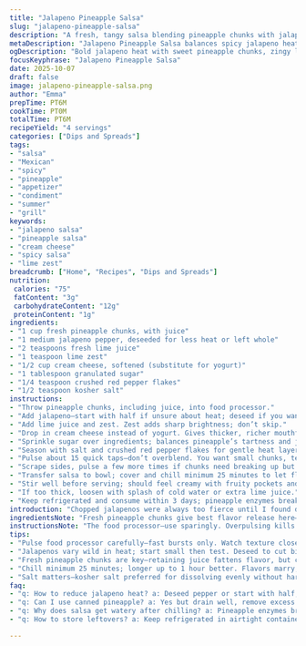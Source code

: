 ```yaml
---
title: "Jalapeno Pineapple Salsa"
slug: "jalapeno-pineapple-salsa"
description: "A fresh, tangy salsa blending pineapple chunks with jalapenos, lime zest, and yogurt. Spicy, sweet, with a touch of heat from red pepper flakes. Balanced salt and sugar create a layered flavor. Quick to whisk together and chill briefly for flavors to meld. Versatile for chips, tacos, or grilled meats. Yogurt swapped for cream cheese to add richness, smoothing the sharpness while holding body. Adjust heat by using milder peppers if needed. Lime juice brightens, pineapple’s tropical sweetness cuts through spice. Serve chilled. Chunky texture preferred but pulse to balance contrast. Ideal for summer grilled dishes or as a lively condiment."
metaDescription: "Jalapeno Pineapple Salsa balances spicy jalapeno heat with tropical pineapple sweetness, lime zest brightness, and creamy richness from cream cheese. Quick to prep, chill for flavors."
ogDescription: "Bold jalapeno heat with sweet pineapple chunks, zingy lime zest, and creamy cream cheese combine. Chill for layers. Great with chips, tacos, grilled meats. Texture matters."
focusKeyphrase: "Jalapeno Pineapple Salsa"
date: 2025-10-07
draft: false
image: jalapeno-pineapple-salsa.png
author: "Emma"
prepTime: PT6M
cookTime: PT0M
totalTime: PT6M
recipeYield: "4 servings"
categories: ["Dips and Spreads"]
tags:
- "salsa"
- "Mexican"
- "spicy"
- "pineapple"
- "appetizer"
- "condiment"
- "summer"
- "grill"
keywords:
- "jalapeno salsa"
- "pineapple salsa"
- "cream cheese"
- "spicy salsa"
- "lime zest"
breadcrumb: ["Home", "Recipes", "Dips and Spreads"]
nutrition: 
 calories: "75"
 fatContent: "3g"
 carbohydrateContent: "12g"
 proteinContent: "1g"
ingredients:
- "1 cup fresh pineapple chunks, with juice"
- "1 medium jalapeno pepper, deseeded for less heat or left whole"
- "2 teaspoons fresh lime juice"
- "1 teaspoon lime zest"
- "1/2 cup cream cheese, softened (substitute for yogurt)"
- "1 tablespoon granulated sugar"
- "1/4 teaspoon crushed red pepper flakes"
- "1/2 teaspoon kosher salt"
instructions:
- "Throw pineapple chunks, including juice, into food processor."
- "Add jalapeno—start with half if unsure about heat; deseed if you want it milder."
- "Add lime juice and zest. Zest adds sharp brightness; don’t skip."
- "Drop in cream cheese instead of yogurt. Gives thicker, richer mouthfeel, less tangy edge."
- "Sprinkle sugar over ingredients; balances pineapple’s tartness and jalapeno’s heat."
- "Season with salt and crushed red pepper flakes for gentle heat layering."
- "Pulse about 15 quick taps—don’t overblend. You want small chunks, texture visible."
- "Scrape sides, pulse a few more times if chunks need breaking up but watch that you don’t liquefy."
- "Transfer salsa to bowl; cover and chill minimum 25 minutes to let flavors marry."
- "Stir well before serving; should feel creamy with fruity pockets and warm tingle."
- "If too thick, loosen with splash of cold water or extra lime juice."
- "Keep refrigerated and consume within 3 days; pineapple enzymes break down texture after too long."
introduction: "Chopped jalapenos were always too fierce until I found dosing and pairing with pineapple crucial. The sugar tang from pineapple—fresh is best—calms the fire but you need more depth beyond just fruit. Lime zest? Game changer. Tossed cream cheese for yogurt a couple times; cream cheese adds fatty balance and thicker consistency without the tangy funk yogurt sometimes has. This salsa’s not something you can puree into oblivion—texture is key here. Warned by past gloppy batches. Quick to whip, almost no cook time—real flavor punch comes from resting those ingredients together for a while, bite changes and softens. Versatile as hell too—chips, grilled chicken, fish, slathered on sandwiches. And don’t shy from adjusting jalapeno—you want heat shadow but not engulfing. Easy to eyeball, better than any measurement."
ingredientsNote: "Fresh pineapple chunks give best flavor release here—canned pineapple adds too much liquid and some bitterness. If you only have canned, drain thoroughly and reduce lime juice slightly so it doesn't water down salsa. Jalapenos vary wild in heat; start one seeded pepper and add more on future attempts. Using cream cheese instead of yogurt keeps mixture thicker and more clingy to chips—some might want to keep yogurt for tang but cream cheese survives cold storage better without separating. Sugar offsets the acid and spice but adjust based on pineapple ripeness, skip if very sweet. Red pepper flakes add subtle background heat—don’t confuse with jalapeno bite. Lime zest is key for freshness; no substitute. Salt rounds out all flavors; kosher preferred for better dissolve. Alternatives like a pinch of smoked paprika can add a smoky nuance if you want a twist."
instructionsNote: "The food processor—use sparingly. Overpulsing kills texture and turns salsa into syrup. Go for pulsed bursts; look for rough chop consistency not puree. Scraping down the bowl mid-way ensures even chopping and flavor blending. Timing is flexible—30 minutes chilling is minimum, but up to 1 hour is better for flavor melding and texture integration. Stir before serving; you want everything distributed but with chunky contrasts feeling fresh. If salsa thickens too much when chilled, a splash of water or extra lime juice loosens it up without watering down the flavor. Keep refrigerated. The enzymes in pineapple will eventually start breaking down the creamy base and change the texture, so don’t prepare too far ahead. Great to plan as a quick condiment or last-minute topping due to short prep."
tips:
- "Pulse food processor carefully—fast bursts only. Watch texture closely. You want chunks, not puree. Too many pulses make syrup. Stop to scrape, get all edges. Texture in salsa isn’t smooth sauce; it’s bite and contrast. Chunkiness holds cooling cream cheese and pineapple juice without turning watery."
- "Jalapenos vary wild in heat; start small then test. Deseed to cut bite if needed but keep some seeds for smoky heat. Add whole pepper if sure. Red pepper flakes add mild background fire, not upfront burn. Layering like this keeps salsa complex. Cream cheese tames sharpness, balances heat with fatty softness."
- "Fresh pineapple chunks are key—retaining juice fattens flavor, but canned means drain thoroughly and reduce lime juice so no runny mess. Lime zest is non-negotiable. It wakes everything up sharply, bright citrus punch that juice alone can’t. Skip zest and salsa tastes flat, missing in depth."
- "Chill minimum 25 minutes; longer up to 1 hour better. Flavors marry, soften jalapeno edge, and sugar balances acidity over time. Cream cheese firms up chilly texture, making dip cling well. If too thick after chilling, loosen with tiny splash cold water or extra lime juice, careful not to dilute taste or texture."
- "Salt matters—kosher salt preferred for dissolving evenly without harshness. Sugar offsets acidity and spicy heat but adjust based on pineapple ripeness; very sweet pineapple might mean skip sugar. Smoked paprika optional for subtle smoke layer; adds complexity without shouting spice. Keep simple if unfamiliar."
faq:
- "q: How to reduce jalapeno heat? a: Deseed pepper or start with half, add more later. Use milder peppers if needed. Red pepper flakes add gentle heat layer. Cream cheese cools burn but won’t remove all heat. Taste as you go."
- "q: Can I use canned pineapple? a: Yes but drain well, remove excess liquid or salsa gets watery. Reduce lime juice slightly to avoid thinning. Fresh pineapple preferred for brightness. Texture changes if too soft or syrupy canned."
- "q: Why does salsa get watery after chilling? a: Pineapple enzymes break down cream cheese and release juice. Overprocessing also causes liquid. Pulse just enough to break chunks but keep texture. Chill less or serve soon for better consistency."
- "q: How to store leftovers? a: Keep refrigerated in airtight container. Use within three days to avoid texture breakdown. Stir before serving to redistribute juices and creaminess. Don’t freeze; texture and flavors degrade badly."

---
```

